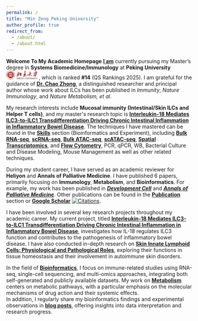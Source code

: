 ```yaml
---
permalink: /
title: "Min Zeng Peking University"
author_profile: true
redirect_from: 
  - /about/
  - /about.html
---
```


**Welcome To My Academic Homepage**
**[I am](https://zengminup.github.io/cv/)** currently pursuing my Master’s degree in **Systems Biomedicine/Immunology** at **Peking University**  <img src='images/about/PKU.png' style='width: 6em;'> , which is ranked **#14**  (QS Rankings 2025). I am grateful for the guidance of [**Dr. Chao Zhong**](https://sbms.bjmu.edu.cn/jsdw/bssds/Chao_Zhong.html), a distinguished researcher and principal author whose work about ILCs has been published in *Immunity*, *Nature Immunology*, and *Nature Metabolism, et al*. <br/>

My research interests include **Mucosal immunity (Intestinal/Skin ILCs and Helper T cells)**, and my master's research topic is **[Interleukin-18 Mediates ILC3-to-ILC1 Transdifferentiation Driving Chronic Intestinal Inflammation in Inflammatory Bowel Disease](https://zengminup.github.io/portfolio/portfolio-3/)**. The techniques I have mastered can be found in the **[Skills](https://zengminup.github.io/skills/)** section (Bioinformatics and Experiment), including **[Bulk RNA-seq](https://zengminup.github.io/skills/bulk-rna-seq)**, **[scRNA-seq](https://zengminup.github.io/skills/sc-rna-seq)**, **[Bulk ATAC-seq](https://zengminup.github.io/skills/bulk-atac-seq)**, **[scATAC-seq](https://zengminup.github.io/posts/blog-sc-atac-seq/)**, **[Spatial Transcriptomics](https://zengminup.github.io/posts/blog-spatial-transcriptomics/)**, and **[Flow Cytometry](https://zengminup.github.io/skills/Genotyping)**, PCR, qPCR, WB, Bacterial Culture and Disease Modeling, Mouse Management as well as other related techniques.<br/>

During my student career, I have served as an academic reviewer for **Heliyon** and **Annals of Palliative Medicine**. I have published 6 papers, primarily focusing on **Immunology**, **Metabolism**, and **Bioinformatics**. For example, my work has been published in ***[Development Cell](https://www.sciencedirect.com/science/article/abs/pii/S1534580724002685)*** and ***[Annals of Palliative Medicine](https://apm.amegroups.org/article/view/64216/html)***. Other publications can be found in the **[Publication](https://zengminup.github.io/publications/)** section or **[Google Scholar](https://scholar.google.com.hk/citations?user=wkBkJnsAAAAJ&hl=zh-CN)** 
[![Citations](https://img.shields.io/badge/Citations-68-blue?logo=google-scholar&logoColor=white&labelColor=blue&color=lightgray)](https://scholar.google.com.hk/citations?user=wkBkJnsAAAAJ&hl=zh-CN).<br/>

I have been involved in several key research projects throughout my academic career. My current project, titled **[Interleukin-18 Mediates ILC3-to-ILC1 Transdifferentiation Driving Chronic Intestinal Inflammation in Inflammatory Bowel Disease](https://zengminup.github.io/portfolio/portfolio-3/)**, investigates how IL-18 regulates ILC3 function and contributes to the pathogenesis of inflammatory bowel disease. I have also conducted in-depth research on **[Skin Innate Lymphoid Cells: Physiological and Pathological Roles](https://zengminup.github.io/portfolio/portfolio_4/)**, exploring their functions in tissue homeostasis and their involvement in autoimmune skin disorders.<br/>

In the field of **[Bioinformatics](https://zengminup.github.io/portfolio/portfolio_2/)**, I focus on immune-related studies using RNA-seq, single-cell sequencing, and multi-omics approaches, integrating both self-generated and publicly available datasets. My work on **[Metabolism](https://zengminup.github.io/portfolio/portfolio_1/)** centers on metabolic pathways, with a particular emphasis on the molecular mechanisms of drug action and their systemic effects.<br/> In addition, I regularly share my bioinformatics findings and experimental observations in **[blog posts](https://zengminup.github.io/year-archive/)**, offering insights into data interpretation and research progress.


<br/>
<br/>
<br/>
<br/>
<br/>
<br/>
<script 
  type='text/javascript' 
  id='clustrmaps' 
  src='//cdn.clustrmaps.com/map_v2.js?cl=ffffff&w=500&h=400&t=tt&d=gWFKnUUd4_GLLUZ-nESj6bbNl_sk20p-6azhuIyP1Fg&co=2d78ad&ct=ffffff&cmo=3acc3a&cmn=ff5353'>
</script>

